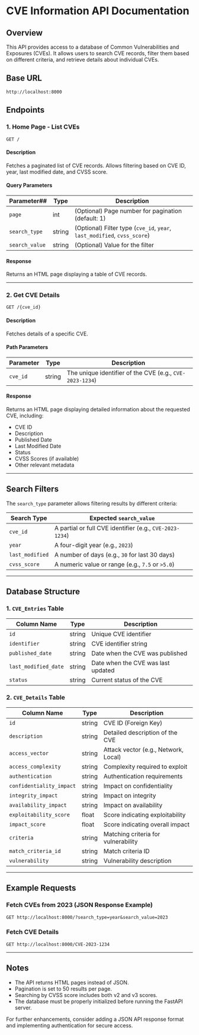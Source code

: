 # CVE Information API Documentation

## Overview

This API provides access to a database of Common Vulnerabilities and Exposures (CVEs). It allows users to search CVE records, filter them based on different criteria, and retrieve details about individual CVEs.

## Base URL

```
http://localhost:8000
```

## Endpoints

### 1. Home Page - List CVEs

```
GET /
```

#### Description

Fetches a paginated list of CVE records. Allows filtering based on CVE ID, year, last modified date, and CVSS score.

#### Query Parameters

| Parameter##    | Type   | Description                                                              |
| -------------- | ------ | ------------------------------------------------------------------------ |
| `page`         | int    | (Optional) Page number for pagination (default: 1)                       |
| `search_type`  | string | (Optional) Filter type (`cve_id`, `year`, `last_modified`, `cvss_score`) |
| `search_value` | string | (Optional) Value for the filter                                          |

#### Response

Returns an HTML page displaying a table of CVE records.

---

### 2. Get CVE Details

```
GET /{cve_id}
```

#### Description

Fetches details of a specific CVE.

#### Path Parameters

| Parameter | Type   | Description                                              |
| --------- | ------ | -------------------------------------------------------- |
| `cve_id`  | string | The unique identifier of the CVE (e.g., `CVE-2023-1234`) |

#### Response

Returns an HTML page displaying detailed information about the requested CVE, including:

- CVE ID
- Description
- Published Date
- Last Modified Date
- Status
- CVSS Scores (if available)
- Other relevant metadata

---

## Search Filters

The `search_type` parameter allows filtering results by different criteria:

| Search Type     | Expected `search_value`                                  |
| --------------- | -------------------------------------------------------- |
| `cve_id`        | A partial or full CVE identifier (e.g., `CVE-2023-1234`) |
| `year`          | A four-digit year (e.g., `2023`)                         |
| `last_modified` | A number of days (e.g., `30` for last 30 days)           |
| `cvss_score`    | A numeric value or range (e.g., `7.5` or `>5.0`)         |

---

## Database Structure

### 1. `CVE_Entries` Table

| Column Name          | Type   | Description                        |
| -------------------- | ------ | ---------------------------------- |
| `id`                 | string | Unique CVE identifier              |
| `identifier`         | string | CVE identifier string              |
| `published_date`     | string | Date when the CVE was published    |
| `last_modified_date` | string | Date when the CVE was last updated |
| `status`             | string | Current status of the CVE          |

### 2. `CVE_Details` Table

| Column Name              | Type   | Description                          |
| ------------------------ | ------ | ------------------------------------ |
| `id`                     | string | CVE ID (Foreign Key)                 |
| `description`            | string | Detailed description of the CVE      |
| `access_vector`          | string | Attack vector (e.g., Network, Local) |
| `access_complexity`      | string | Complexity required to exploit       |
| `authentication`         | string | Authentication requirements          |
| `confidentiality_impact` | string | Impact on confidentiality            |
| `integrity_impact`       | string | Impact on integrity                  |
| `availability_impact`    | string | Impact on availability               |
| `exploitability_score`   | float  | Score indicating exploitability      |
| `impact_score`           | float  | Score indicating overall impact      |
| `criteria`               | string | Matching criteria for vulnerability  |
| `match_criteria_id`      | string | Match criteria ID                    |
| `vulnerability`          | string | Vulnerability description            |

---

## Example Requests

### Fetch CVEs from 2023 (JSON Response Example)

```
GET http://localhost:8000/?search_type=year&search_value=2023
```

### Fetch CVE Details

```
GET http://localhost:8000/CVE-2023-1234
```

---

## Notes

- The API returns HTML pages instead of JSON.
- Pagination is set to 50 results per page.
- Searching by CVSS score includes both v2 and v3 scores.
- The database must be properly initialized before running the FastAPI server.

For further enhancements, consider adding a JSON API response format and implementing authentication for secure access.

